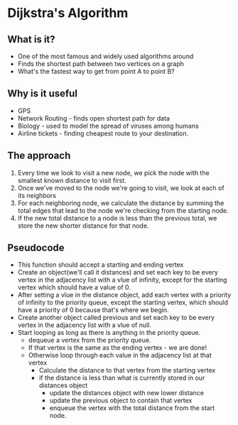 # Dijkstra's Algorithm

## What is it?
* One of the most famous and widely used algorithms around
* Finds the shortest path between two vertices on a graph
* What's the fastest way to get from point A to point B?

## Why is it useful
* GPS
* Network Routing - finds open shortest path for data
* Biology - used to model the spread of viruses among humans
* Airline tickets - finding cheapest route to your destination.

## The approach
1. Every time we look to visit a new node, we pick the node with the smallest known distance to visit first.
2. Once we've moved to the node we're going to visit, we look at each of its neighbors
3. For each neighboring node, we calculate the distance by summing the total edges that lead to the node we're checking from the starting node.
4. If the new total distance to a node is less than the previous total, we store the new shorter distance for that node.


## Pseudocode
* This function should accept a starting and ending vertex
* Create an object(we'll call it distances) and set each key to be every vertex in the adjacency list with a vlue of infinity, except for the starting vertex which should have a value of 0.
* After setting a vlue in the distance object, add each vertex with a priority of infinity to the priority queue, except the starting vertex, which should have a priority of 0 because that's where we begin.
* Create another object called previous and set each key to be every vertex in the adjacency list with a vlue of null.
* Start looping as long as there is anything in the priority queue.
    * dequeue a vertex from the priority queue.
    * If that vertex is the same as the ending vertex - we are done!
    * Otherwise loop through each value in the adjacency list at that vertex
        * Calculate the distance to that vertex from the starting vertex
        * if the distance is less than what is currently stored in our distances object
            * update the distances object with new lower distance
            * update the previous object to contain that vertex
            * enqueue the vertex with the total distance from the start node.
